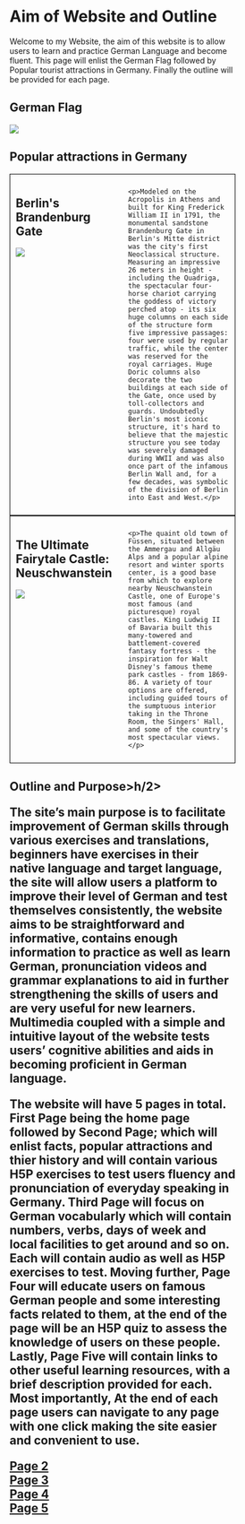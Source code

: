 <h1>Aim of Website and Outline</h1>

<p>
Welcome to my Website, the aim of this website is to allow users to learn and practice German Language and become fluent. This page will enlist the German Flag followed by Popular tourist attractions in Germany. Finally the outline will be provided for each page.
</p>

<h2>German Flag</h2>
<p>
<img src="https://www.worldatlas.com/r/w1200-h701-c1200x701/upload/63/3f/7a/untitled-design-281.jpg">
</p>

<h2>Popular attractions in Germany</h2>

<style>
* {
  box-sizing: border-box;
}

/* Create two equal columns that floats next to each other */

.column {
  float: left;
  width: 50%;
  padding: 10px;
}

/* Border around the container */

.row {
   border: 1px solid black;
}

/* Clear floats after the columns */

.row:after {
  content: "";
  display: table;
  clear: both;
}

/* Responsive layout - makes the two columns stack on top of each other instead of next to each other */

@media screen and (max-width: 600px) {
  .column {
    width: 100%;
  }
}
</style>

<div class="row">
  <div class="column">
    <h2>Berlin's Brandenburg Gate</h2>
    <p><img src="https://www.planetware.com/photos-large/D/germany-brandenburg-gate.jpg" /></p>
  </div>
  <div class="column">
  
    <p>Modeled on the Acropolis in Athens and built for King Frederick William II in 1791, the monumental sandstone Brandenburg Gate in Berlin's Mitte district was the city's first Neoclassical structure. Measuring an impressive 26 meters in height - including the Quadriga, the spectacular four-horse chariot carrying the goddess of victory perched atop - its six huge columns on each side of the structure form five impressive passages: four were used by regular traffic, while the center was reserved for the royal carriages. Huge Doric columns also decorate the two buildings at each side of the Gate, once used by toll-collectors and guards. Undoubtedly Berlin's most iconic structure, it's hard to believe that the majestic structure you see today was severely damaged during WWII and was also once part of the infamous Berlin Wall and, for a few decades, was symbolic of the division of Berlin into East and West.</p>
  </div>
</div>


<style>
* {
  box-sizing: border-box;
}

/* Create two equal columns that floats next to each other */

.column {
  float: left;
  width: 50%;
  padding: 10px;
}

/* Border around the container */

.row {
   border: 1px solid black;
}

/* Clear floats after the columns */

.row:after {
  content: "";
  display: table;
  clear: both;
}

/* Responsive layout - makes the two columns stack on top of each other instead of next to each other */

@media screen and (max-width: 600px) {
  .column {
    width: 100%;
  }
}
</style>

<div class="row">
  <div class="column">
    <h2>The Ultimate Fairytale Castle: Neuschwanstein</h2>
    <p><img src="https://www.planetware.com/photos-large/D/germany-neuschwanstein-castle.jpg" /></p>
  </div>
  <div class="column">
  
    <p>The quaint old town of Füssen, situated between the Ammergau and Allgäu Alps and a popular alpine resort and winter sports center, is a good base from which to explore nearby Neuschwanstein Castle, one of Europe's most famous (and picturesque) royal castles. King Ludwig II of Bavaria built this many-towered and battlement-covered fantasy fortress - the inspiration for Walt Disney's famous theme park castles - from 1869-86. A variety of tour options are offered, including guided tours of the sumptuous interior taking in the Throne Room, the Singers' Hall, and some of the country's most spectacular views.</p>
  </div>
</div>

<h2>Outline and Purpose>h/2>

<p>
  The site’s main purpose is to facilitate improvement of German skills through various exercises and translations, beginners have exercises in their native language and target language, the site will allow users a platform to improve their level of German and test themselves consistently, the website aims to be straightforward and informative, contains enough information to practice as well as learn German, pronunciation videos and grammar explanations to aid in further strengthening the skills of users and are very useful for new learners. Multimedia coupled with a simple and intuitive layout of the website tests users’ cognitive abilities and aids in becoming proficient in German language.

The website will have 5 pages in total. First Page being the home page followed by Second Page; which will enlist facts, popular attractions and thier history and will contain various H5P exercises to test users fluency and pronunciation of everyday speaking in Germany. Third Page will focus on German vocabularly which will contain numbers, verbs, days of week and local facilities to get around and so on. Each will contain audio as well as H5P exercises to test. Moving further, Page Four will educate users on famous German people and some interesting facts related to them, at the end of the page will be an H5P quiz to assess the knowledge of users on these people. Lastly, Page Five will contain links to other useful learning resources, with a brief description provided for each. 
Most importantly, At the end of each page users can navigate to any page with one click making the site easier and convenient to use.
</p>

<p>
  <a href="aboutgermany.html">Page 2</a> <br>
  <a href="germanvocabularly.html">Page 3</a> <br>
  <a href="famouspeople.html">Page 4</a> <br>
  <a href="furtherstudy.html">Page 5</a>
</p>
